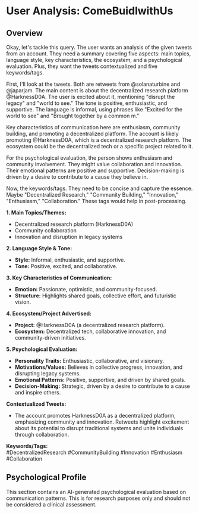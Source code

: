 # User Analysis: ComeBuidlwithUs

## Overview

<think>
Okay, let's tackle this query. The user wants an analysis of the given tweets from an account. They need a summary covering five aspects: main topics, language style, key characteristics, the ecosystem, and a psychological evaluation. Plus, they want the tweets contextualized and five keywords/tags.

First, I'll look at the tweets. Both are retweets from @solanaturbine and @japarjam. The main content is about the decentralized research platform @HarknessD0A. The user is excited about it, mentioning "disrupt the legacy" and "world to see." The tone is positive, enthusiastic, and supportive. The language is informal, using phrases like "Excited for the world to see" and "Brought together by a common m."

Key characteristics of communication here are enthusiasm, community building, and promoting a decentralized platform. The account is likely promoting @HarknessD0A, which is a decentralized research platform. The ecosystem could be the decentralized tech or a specific project related to it.

For the psychological evaluation, the person shows enthusiasm and community involvement. They might value collaboration and innovation. Their emotional patterns are positive and supportive. Decision-making is driven by a desire to contribute to a cause they believe in.

Now, the keywords/tags. They need to be concise and capture the essence. Maybe "Decentralized Research," "Community Building," "Innovation," "Enthusiasm," "Collaboration." These tags would help in post-processing.
</think>

**1. Main Topics/Themes:**  
- Decentralized research platform (HarknessD0A)  
- Community collaboration  
- Innovation and disruption in legacy systems  

**2. Language Style & Tone:**  
- **Style:** Informal, enthusiastic, and supportive.  
- **Tone:** Positive, excited, and collaborative.  

**3. Key Characteristics of Communication:**  
- **Emotion:** Passionate, optimistic, and community-focused.  
- **Structure:** Highlights shared goals, collective effort, and futuristic vision.  

**4. Ecosystem/Project Advertised:**  
- **Project:** @HarknessD0A (a decentralized research platform).  
- **Ecosystem:** Decentralized tech, collaborative innovation, and community-driven initiatives.  

**5. Psychological Evaluation:**  
- **Personality Traits:** Enthusiastic, collaborative, and visionary.  
- **Motivations/Values:** Believes in collective progress, innovation, and disrupting legacy systems.  
- **Emotional Patterns:** Positive, supportive, and driven by shared goals.  
- **Decision-Making:** Strategic, driven by a desire to contribute to a cause and inspire others.  

**Contextualized Tweets:**  
- The account promotes HarknessD0A as a decentralized platform, emphasizing community and innovation. Retweets highlight excitement about its potential to disrupt traditional systems and unite individuals through collaboration.  

**Keywords/Tags:**  
#DecentralizedResearch #CommunityBuilding #Innovation #Enthusiasm #Collaboration

## Psychological Profile

This section contains an AI-generated psychological evaluation based on communication patterns. This is for research purposes only and should not be considered a clinical assessment.